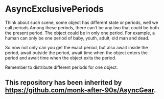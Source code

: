 # AsyncExclusivePeriods
Think about such scene, some object has different state or periods, well we call periods.Among these periods, there 
can't be any two that could be both the present period. The object could be in only one period. For example, a human can 
only be one period of baby, youth, adult, old man and dead.

So now not only can you get the exact period, but also await inside the period, await outside the period, await time when 
the object enters the period and await time when the object exits the period.

Remember to distribute different periods for one object. 
## This repository has been inherited by https://github.com/monk-after-90s/AsyncGear.
